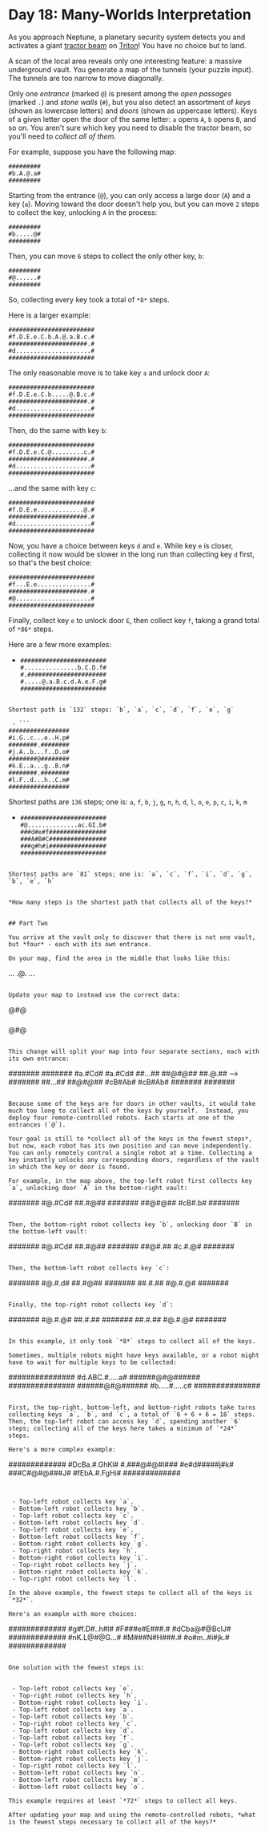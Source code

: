 # Day 18: Many-Worlds Interpretation

As you approach Neptune, a planetary security system detects you and activates a giant [tractor beam](https://en.wikipedia.org/wiki/Tractor_beam) on [Triton](<https://en.wikipedia.org/wiki/Triton_(moon)>)! You have no choice but to land.

A scan of the local area reveals only one interesting feature: a massive underground vault. You generate a map of the tunnels (your puzzle input). The tunnels are too narrow to move diagonally.

Only one _entrance_ (marked `@`) is present among the _open passages_ (marked `.`) and _stone walls_ (`#`), but you also detect an assortment of _keys_ (shown as lowercase letters) and _doors_ (shown as uppercase letters). Keys of a given letter open the door of the same letter: `a` opens `A`, `b` opens `B`, and so on. You aren't sure which key you need to disable the tractor beam, so you'll need to _collect all of them_.

For example, suppose you have the following map:

```
#########
#b.A.@.a#
#########
```

Starting from the entrance (`@`), you can only access a large door (`A`) and a key (`a`). Moving toward the door doesn't help you, but you can move `2` steps to collect the key, unlocking `A` in the process:

```
#########
#b.....@#
#########
```

Then, you can move `6` steps to collect the only other key, `b`:

```
#########
#@......#
#########
```

So, collecting every key took a total of `*8*` steps.

Here is a larger example:

```
########################
#f.D.E.e.C.b.A.@.a.B.c.#
######################.#
#d.....................#
########################
```

The only reasonable move is to take key `a` and unlock door `A`:

```
########################
#f.D.E.e.C.b.....@.B.c.#
######################.#
#d.....................#
########################
```

Then, do the same with key `b`:

```
########################
#f.D.E.e.C.@.........c.#
######################.#
#d.....................#
########################
```

...and the same with key `c`:

```
########################
#f.D.E.e.............@.#
######################.#
#d.....................#
########################
```

Now, you have a choice between keys `d` and `e`. While key `e` is closer, collecting it now would be slower in the long run than collecting key `d` first, so that's the best choice:

```
########################
#f...E.e...............#
######################.#
#@.....................#
########################
```

Finally, collect key `e` to unlock door `E`, then collect key `f`, taking a grand total of `*86*` steps.

Here are a few more examples:

- ```
  ########################
  #...............b.C.D.f#
  #.######################
  #.....@.a.B.c.d.A.e.F.g#
  ########################
  ```

````

Shortest path is `132` steps: `b`, `a`, `c`, `d`, `f`, `e`, `g`

 - ```
#################
#i.G..c...e..H.p#
########.########
#j.A..b...f..D.o#
########@########
#k.E..a...g..B.n#
########.########
#l.F..d...h..C.m#
#################
````

Shortest paths are `136` steps;
one is: `a`, `f`, `b`, `j`, `g`, `n`, `h`, `d`, `l`, `o`, `e`, `p`, `c`, `i`, `k`, `m`

- ```
  ########################
  #@..............ac.GI.b#
  ###d#e#f################
  ###A#B#C################
  ###g#h#i################
  ########################
  ```

```

Shortest paths are `81` steps; one is: `a`, `c`, `f`, `i`, `d`, `g`, `b`, `e`, `h`


*How many steps is the shortest path that collects all of the keys?*


## Part Two

You arrive at the vault only to discover that there is not one vault, but *four* - each with its own entrance.

On your map, find the area in the middle that looks like this:

```

...
.@.
...

```

Update your map to instead use the correct data:

```

@#@

###

@#@

```

This change will split your map into four separate sections, each with its own entrance:

```

####### #######
#a.#Cd# #a.#Cd#
##...## ##_@#@_##
##.@.## --> ##_###_##
##...## ##_@#@_##
#cB#Ab# #cB#Ab#
####### #######

```

Because some of the keys are for doors in other vaults, it would take much too long to collect all of the keys by yourself.  Instead, you deploy four remote-controlled robots. Each starts at one of the entrances (`@`).

Your goal is still to *collect all of the keys in the fewest steps*, but now, each robot has its own position and can move independently.  You can only remotely control a single robot at a time. Collecting a key instantly unlocks any corresponding doors, regardless of the vault in which the key or door is found.

For example, in the map above, the top-left robot first collects key `a`, unlocking door `A` in the bottom-right vault:

```

#######
#@.#Cd#
##.#@##
#######
##@#@##
#cB#.b#
#######

```

Then, the bottom-right robot collects key `b`, unlocking door `B` in the bottom-left vault:

```

#######
#@.#Cd#
##.#@##
#######
##@#.##
#c.#.@#
#######

```

Then, the bottom-left robot collects key `c`:

```

#######
#@.#.d#
##.#@##
#######
##.#.##
#@.#.@#
#######

```

Finally, the top-right robot collects key `d`:

```

#######
#@.#.@#
##.#.##
#######
##.#.##
#@.#.@#
#######

```

In this example, it only took `*8*` steps to collect all of the keys.

Sometimes, multiple robots might have keys available, or a robot might have to wait for multiple keys to be collected:

```

###############
#d.ABC.#.....a#
######@#@######
###############
######@#@######
#b.....#.....c#
###############

```

First, the top-right, bottom-left, and bottom-right robots take turns collecting keys `a`, `b`, and `c`, a total of `6 + 6 + 6 = 18` steps. Then, the top-left robot can access key `d`, spending another `6` steps; collecting all of the keys here takes a minimum of `*24*` steps.

Here's a more complex example:

```

#############
#DcBa.#.GhKl#
#.###@#@#I###
#e#d#####j#k#
###C#@#@###J#
#fEbA.#.FgHi#
#############

```


 - Top-left robot collects key `a`.
 - Bottom-left robot collects key `b`.
 - Top-left robot collects key `c`.
 - Bottom-left robot collects key `d`.
 - Top-left robot collects key `e`.
 - Bottom-left robot collects key `f`.
 - Bottom-right robot collects key `g`.
 - Top-right robot collects key `h`.
 - Bottom-right robot collects key `i`.
 - Top-right robot collects key `j`.
 - Bottom-right robot collects key `k`.
 - Top-right robot collects key `l`.

In the above example, the fewest steps to collect all of the keys is `*32*`.

Here's an example with more choices:

```

#############
#g#f.D#..h#l#
#F###e#E###.#
#dCba@#@BcIJ#
#############
#nK.L@#@G...#
#M###N#H###.#
#o#m..#i#jk.#
#############

```

One solution with the fewest steps is:


 - Top-left robot collects key `e`.
 - Top-right robot collects key `h`.
 - Bottom-right robot collects key `i`.
 - Top-left robot collects key `a`.
 - Top-left robot collects key `b`.
 - Top-right robot collects key `c`.
 - Top-left robot collects key `d`.
 - Top-left robot collects key `f`.
 - Top-left robot collects key `g`.
 - Bottom-right robot collects key `k`.
 - Bottom-right robot collects key `j`.
 - Top-right robot collects key `l`.
 - Bottom-left robot collects key `n`.
 - Bottom-left robot collects key `m`.
 - Bottom-left robot collects key `o`.

This example requires at least `*72*` steps to collect all keys.

After updating your map and using the remote-controlled robots, *what is the fewest steps necessary to collect all of the keys?*


```
